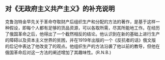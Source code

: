 ## 对《无政府主义共产主义》的补充说明

克鲁泡特金早先关于革命夺取财产后组织生产和分配的方法的著作，是基于这样一种假设，即每个人都有足够的货品资源，可以各取所需，尽其所能地工作。在经历了俄国革命之后，他得出了一个截然相反的结论。他认识到在新的基础上进行生产的障碍以及资本主义世界的贫困，并在1919年出版的一个《反抗者的话》俄文版的后记中表达了他改变了的观点。他组织生产的方法沿袭了他以前的教导，但他在俄国革命后对这一方法的阐述增加了其趣味性。(R.N.B.)

